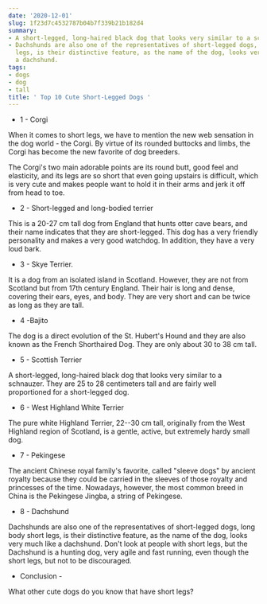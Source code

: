 ```yaml
---
date: '2020-12-01'
slug: 1f23d7c4532787b04b7f339b21b182d4
summary:
- A short-legged, long-haired black dog that looks very similar to a schnauzer.
- Dachshunds are also one of the representatives of short-legged dogs, long body short
  legs, is their distinctive feature, as the name of the dog, looks very much like
  a dachshund.
tags:
- dogs
- dog
- tall
title: ' Top 10 Cute Short-Legged Dogs '
---
```


 - 1 - Corgi

When it comes to short legs, we have to mention the new web sensation in the dog world - the Corgi. By virtue of its rounded buttocks and limbs, the Corgi has become the new favorite of dog breeders.

The Corgi's two main adorable points are its round butt, good feel and elasticity, and its legs are so short that even going upstairs is difficult, which is very cute and makes people want to hold it in their arms and jerk it off from head to toe.

- 2 - Short-legged and long-bodied terrier

This is a 20-27 cm tall dog from England that hunts otter cave bears, and their name indicates that they are short-legged. This dog has a very friendly personality and makes a very good watchdog. In addition, they have a very loud bark.

- 3 - Skye Terrier.

It is a dog from an isolated island in Scotland. However, they are not from Scotland but from 17th century England. Their hair is long and dense, covering their ears, eyes, and body. They are very short and can be twice as long as they are tall.

- 4 -Bajito

The dog is a direct evolution of the St. Hubert's Hound and they are also known as the French Shorthaired Dog. They are only about 30 to 38 cm tall.

- 5 - Scottish Terrier

A short-legged, long-haired black dog that looks very similar to a schnauzer. They are 25 to 28 centimeters tall and are fairly well proportioned for a short-legged dog.

- 6 - West Highland White Terrier

The pure white Highland Terrier, 22--30 cm tall, originally from the West Highland region of Scotland, is a gentle, active, but extremely hardy small dog.

- 7 - Pekingese

The ancient Chinese royal family's favorite, called "sleeve dogs" by ancient royalty because they could be carried in the sleeves of those royalty and princesses of the time. Nowadays, however, the most common breed in China is the Pekingese Jingba, a string of Pekingese.

- 8 - Dachshund

Dachshunds are also one of the representatives of short-legged dogs, long body short legs, is their distinctive feature, as the name of the dog, looks very much like a dachshund. Don't look at people with short legs, but the Dachshund is a hunting dog, very agile and fast running, even though the short legs, but not to be discouraged.

- Conclusion -

What other cute dogs do you know that have short legs?

 
        
